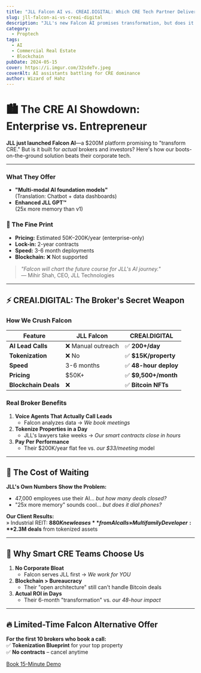 ```yaml
---
title: "JLL Falcon AI vs. CREAI.DIGITAL: Which CRE Tech Partner Delivers Real Results?"
slug: jll-falcon-ai-vs-creai-digital
description: "JLL's new Falcon AI promises transformation, but does it deliver for mid-market CRE? Here's how our AI + blockchain stack outperforms at 1/10th the cost."
category:
  - Proptech
tags:
  - AI
  - Commercial Real Estate
  - Blockchain
pubDate: 2024-05-15
cover: https://i.imgur.com/32sdeTv.jpeg
coverAlt: AI assistants battling for CRE dominance
author: Wizard of Hahz
---
```


# 🏙️ The CRE AI Showdown: Enterprise vs. Entrepreneur

**JLL just launched Falcon AI**—a $200M platform promising to "transform CRE." But is it built for *actual* brokers and investors? Here's how our boots-on-the-ground solution beats their corporate tech.

---

### What They Offer
- **"Multi-modal AI foundation models"**  
  (Translation: Chatbot + data dashboards)
- **Enhanced JLL GPT™**  
  (25x more memory than v1)

### 🚨 The Fine Print
- **Pricing:** Estimated $50K–$200K/year (enterprise-only)  
- **Lock-in:** 2-year contracts  
- **Speed:** 3-6 month deployments  
- **Blockchain:** ❌ Not supported  

> *"Falcon will chart the future course for JLL's AI journey."*  
> — Mihir Shah, CEO, JLL Technologies  

---

## ⚡ **CREAI.DIGITAL: The Broker's Secret Weapon**

### How We Crush Falcon
| Feature                | JLL Falcon               | CREAI.DIGITAL           |
|------------------------|--------------------------|-------------------------|
| **AI Lead Calls**      | ❌ Manual outreach       | ✅ **200+/day**         |
| **Tokenization**       | ❌ No                    | ✅ **$15K/property**     |
| **Speed**             | 3-6 months              | ✅ **48-hour deploy**   |
| **Pricing**           | $50K+                   | ✅ **$9,500+/month**      |
| **Blockchain Deals**  | ❌                      | ✅ **Bitcoin NFTs**     |

### Real Broker Benefits
1. **Voice Agents That Actually Call Leads**  
   - Falcon analyzes data → *We book meetings*  
2. **Tokenize Properties in a Day**  
   - JLL's lawyers take weeks → *Our smart contracts close in hours*  
3. **Pay Per Performance**  
   - Their $200K/year flat fee vs. *our $33/meeting* model  

---

## 💸 The Cost of Waiting
**JLL's Own Numbers Show the Problem:**  
- 47,000 employees use their AI... *but how many deals closed?*  
- "25x more memory" sounds cool... *but does it dial phones?*  

**Our Client Results:**  
» Industrial REIT: **$880K new leases** from AI calls  
» Multifamily Developer: **$2.3M deals** from tokenized assets  

---

## 🚀 Why Smart CRE Teams Choose Us
1. **No Corporate Bloat**  
   - Falcon serves JLL first → *We work for YOU*  
2. **Blockchain > Bureaucracy**  
   - Their "open architecture" still can't handle Bitcoin deals  
3. **Actual ROI in Days**  
   - Their 6-month "transformation" vs. *our 48-hour impact*  

---

## 🔥 Limited-Time Falcon Alternative Offer
**For the first 10 brokers who book a call:**  
✅ **Tokenization Blueprint** for your top property  
✅ **No contracts** – cancel anytime  

[Book 15-Minute Demo](https://creai.digital)  

